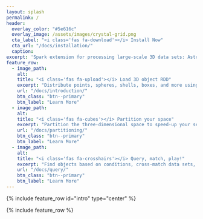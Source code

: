 ```yaml
---
layout: splash
permalink: /
header:
  overlay_color: "#5e616c"
  overlay_image: /assets/images/crystal-grid.png
  cta_label: "<i class='fas fa-download'></i> Install Now"
  cta_url: "/docs/installation/"
  caption:
excerpt: 'Spark extension for processing large-scale 3D data sets: Astrophysics, High Energy Physics, Meteorology, ...<br /> <small><a href="https://github.com/JulienPeloton/spark3D/releases/tag/0.1.1">Latest release v0.1.1</a></small><br /><br /> {::nomarkdown}<iframe style="display: inline-block;" src="https://ghbtns.com/github-btn.html?user=JulienPeloton&repo=spark3D&type=star&count=true&size=large" frameborder="0" scrolling="0" width="160px" height="30px"></iframe> <iframe style="display: inline-block;" src="https://ghbtns.com/github-btn.html?user=JulienPeloton&repo=spark3D&type=fork&count=true&size=large" frameborder="0" scrolling="0" width="158px" height="30px"></iframe>{:/nomarkdown}'
feature_row:
  - image_path:
    alt:
    title: "<i class='fas fa-upload'></i> Load 3D object RDD"
    excerpt: "Distribute points, spheres, shells, boxes, and more using spark3D."
    url: "/docs/introduction/"
    btn_class: "btn--primary"
    btn_label: "Learn More"
  - image_path:
    alt:
    title: "<i class='fas fa-cubes'></i> Partition your space"
    excerpt: "Partition the three-dimensional space to speed-up your search."
    url: "/docs/partitioning/"
    btn_class: "btn--primary"
    btn_label: "Learn More"
  - image_path:
    alt:
    title: "<i class='fas fa-crosshairs'></i> Query, match, play!"
    excerpt: "Find objects based on conditions, cross-match data sets, and define your requests."
    url: "/docs/query/"
    btn_class: "btn--primary"
    btn_label: "Learn More"
---
```


{% include feature_row id="intro" type="center" %}

{% include feature_row %}
